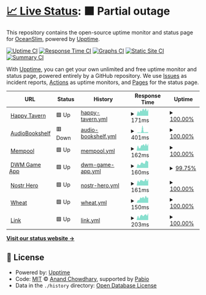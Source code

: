 # [📈 Live Status](https://0ceanSlim.github.io/upptime): <!--live status--> **🟧 Partial outage**

This repository contains the open-source uptime monitor and status page for [OceanSlim](https://happytavern.co), powered by [Upptime](https://github.com/upptime/upptime).

[![Uptime CI](https://github.com/0ceanSlim/upptime/workflows/Uptime%20CI/badge.svg)](https://github.com/0ceanSlim/upptime/actions?query=workflow%3A%22Uptime+CI%22)
[![Response Time CI](https://github.com/0ceanSlim/upptime/workflows/Response%20Time%20CI/badge.svg)](https://github.com/0ceanSlim/upptime/actions?query=workflow%3A%22Response+Time+CI%22)
[![Graphs CI](https://github.com/0ceanSlim/upptime/workflows/Graphs%20CI/badge.svg)](https://github.com/0ceanSlim/upptime/actions?query=workflow%3A%22Graphs+CI%22)
[![Static Site CI](https://github.com/0ceanSlim/upptime/workflows/Static%20Site%20CI/badge.svg)](https://github.com/0ceanSlim/upptime/actions?query=workflow%3A%22Static+Site+CI%22)
[![Summary CI](https://github.com/0ceanSlim/upptime/workflows/Summary%20CI/badge.svg)](https://github.com/0ceanSlim/upptime/actions?query=workflow%3A%22Summary+CI%22)

With [Upptime](https://upptime.js.org), you can get your own unlimited and free uptime monitor and status page, powered entirely by a GitHub repository. We use [Issues](https://github.com/0ceanSlim/upptime/issues) as incident reports, [Actions](https://github.com/0ceanSlim/upptime/actions) as uptime monitors, and [Pages](https://0ceanSlim.github.io/upptime) for the status page.

<!--start: status pages-->
<!-- This summary is generated by Upptime (https://github.com/upptime/upptime) -->
<!-- Do not edit this manually, your changes will be overwritten -->
<!-- prettier-ignore -->
| URL | Status | History | Response Time | Uptime |
| --- | ------ | ------- | ------------- | ------ |
| <img alt="" src="https://icons.duckduckgo.com/ip3/happytavern.co.ico" height="13"> [Happy Tavern](https://happytavern.co) | 🟩 Up | [happy-tavern.yml](https://github.com/0ceanSlim/upptime/commits/HEAD/history/happy-tavern.yml) | <details><summary><img alt="Response time graph" src="./graphs/happy-tavern/response-time-week.png" height="20"> 171ms</summary><br><a href="https://0ceanSlim.github.io/upptime/history/happy-tavern"><img alt="Response time 245" src="https://img.shields.io/endpoint?url=https%3A%2F%2Fraw.githubusercontent.com%2F0ceanSlim%2Fupptime%2FHEAD%2Fapi%2Fhappy-tavern%2Fresponse-time.json"></a><br><a href="https://0ceanSlim.github.io/upptime/history/happy-tavern"><img alt="24-hour response time 216" src="https://img.shields.io/endpoint?url=https%3A%2F%2Fraw.githubusercontent.com%2F0ceanSlim%2Fupptime%2FHEAD%2Fapi%2Fhappy-tavern%2Fresponse-time-day.json"></a><br><a href="https://0ceanSlim.github.io/upptime/history/happy-tavern"><img alt="7-day response time 171" src="https://img.shields.io/endpoint?url=https%3A%2F%2Fraw.githubusercontent.com%2F0ceanSlim%2Fupptime%2FHEAD%2Fapi%2Fhappy-tavern%2Fresponse-time-week.json"></a><br><a href="https://0ceanSlim.github.io/upptime/history/happy-tavern"><img alt="30-day response time 293" src="https://img.shields.io/endpoint?url=https%3A%2F%2Fraw.githubusercontent.com%2F0ceanSlim%2Fupptime%2FHEAD%2Fapi%2Fhappy-tavern%2Fresponse-time-month.json"></a><br><a href="https://0ceanSlim.github.io/upptime/history/happy-tavern"><img alt="1-year response time 245" src="https://img.shields.io/endpoint?url=https%3A%2F%2Fraw.githubusercontent.com%2F0ceanSlim%2Fupptime%2FHEAD%2Fapi%2Fhappy-tavern%2Fresponse-time-year.json"></a></details> | <details><summary><a href="https://0ceanSlim.github.io/upptime/history/happy-tavern">100.00%</a></summary><a href="https://0ceanSlim.github.io/upptime/history/happy-tavern"><img alt="All-time uptime 99.74%" src="https://img.shields.io/endpoint?url=https%3A%2F%2Fraw.githubusercontent.com%2F0ceanSlim%2Fupptime%2FHEAD%2Fapi%2Fhappy-tavern%2Fuptime.json"></a><br><a href="https://0ceanSlim.github.io/upptime/history/happy-tavern"><img alt="24-hour uptime 100.00%" src="https://img.shields.io/endpoint?url=https%3A%2F%2Fraw.githubusercontent.com%2F0ceanSlim%2Fupptime%2FHEAD%2Fapi%2Fhappy-tavern%2Fuptime-day.json"></a><br><a href="https://0ceanSlim.github.io/upptime/history/happy-tavern"><img alt="7-day uptime 100.00%" src="https://img.shields.io/endpoint?url=https%3A%2F%2Fraw.githubusercontent.com%2F0ceanSlim%2Fupptime%2FHEAD%2Fapi%2Fhappy-tavern%2Fuptime-week.json"></a><br><a href="https://0ceanSlim.github.io/upptime/history/happy-tavern"><img alt="30-day uptime 99.90%" src="https://img.shields.io/endpoint?url=https%3A%2F%2Fraw.githubusercontent.com%2F0ceanSlim%2Fupptime%2FHEAD%2Fapi%2Fhappy-tavern%2Fuptime-month.json"></a><br><a href="https://0ceanSlim.github.io/upptime/history/happy-tavern"><img alt="1-year uptime 99.74%" src="https://img.shields.io/endpoint?url=https%3A%2F%2Fraw.githubusercontent.com%2F0ceanSlim%2Fupptime%2FHEAD%2Fapi%2Fhappy-tavern%2Fuptime-year.json"></a></details>
| <img alt="" src="https://icons.duckduckgo.com/ip3/books.happytavern.co.ico" height="13"> [AudioBookshelf](https://books.happytavern.co) | 🟥 Down | [audio-bookshelf.yml](https://github.com/0ceanSlim/upptime/commits/HEAD/history/audio-bookshelf.yml) | <details><summary><img alt="Response time graph" src="./graphs/audio-bookshelf/response-time-week.png" height="20"> 401ms</summary><br><a href="https://0ceanSlim.github.io/upptime/history/audio-bookshelf"><img alt="Response time 297" src="https://img.shields.io/endpoint?url=https%3A%2F%2Fraw.githubusercontent.com%2F0ceanSlim%2Fupptime%2FHEAD%2Fapi%2Faudio-bookshelf%2Fresponse-time.json"></a><br><a href="https://0ceanSlim.github.io/upptime/history/audio-bookshelf"><img alt="24-hour response time 203" src="https://img.shields.io/endpoint?url=https%3A%2F%2Fraw.githubusercontent.com%2F0ceanSlim%2Fupptime%2FHEAD%2Fapi%2Faudio-bookshelf%2Fresponse-time-day.json"></a><br><a href="https://0ceanSlim.github.io/upptime/history/audio-bookshelf"><img alt="7-day response time 401" src="https://img.shields.io/endpoint?url=https%3A%2F%2Fraw.githubusercontent.com%2F0ceanSlim%2Fupptime%2FHEAD%2Fapi%2Faudio-bookshelf%2Fresponse-time-week.json"></a><br><a href="https://0ceanSlim.github.io/upptime/history/audio-bookshelf"><img alt="30-day response time 399" src="https://img.shields.io/endpoint?url=https%3A%2F%2Fraw.githubusercontent.com%2F0ceanSlim%2Fupptime%2FHEAD%2Fapi%2Faudio-bookshelf%2Fresponse-time-month.json"></a><br><a href="https://0ceanSlim.github.io/upptime/history/audio-bookshelf"><img alt="1-year response time 297" src="https://img.shields.io/endpoint?url=https%3A%2F%2Fraw.githubusercontent.com%2F0ceanSlim%2Fupptime%2FHEAD%2Fapi%2Faudio-bookshelf%2Fresponse-time-year.json"></a></details> | <details><summary><a href="https://0ceanSlim.github.io/upptime/history/audio-bookshelf">100.00%</a></summary><a href="https://0ceanSlim.github.io/upptime/history/audio-bookshelf"><img alt="All-time uptime 99.46%" src="https://img.shields.io/endpoint?url=https%3A%2F%2Fraw.githubusercontent.com%2F0ceanSlim%2Fupptime%2FHEAD%2Fapi%2Faudio-bookshelf%2Fuptime.json"></a><br><a href="https://0ceanSlim.github.io/upptime/history/audio-bookshelf"><img alt="24-hour uptime 100.00%" src="https://img.shields.io/endpoint?url=https%3A%2F%2Fraw.githubusercontent.com%2F0ceanSlim%2Fupptime%2FHEAD%2Fapi%2Faudio-bookshelf%2Fuptime-day.json"></a><br><a href="https://0ceanSlim.github.io/upptime/history/audio-bookshelf"><img alt="7-day uptime 100.00%" src="https://img.shields.io/endpoint?url=https%3A%2F%2Fraw.githubusercontent.com%2F0ceanSlim%2Fupptime%2FHEAD%2Fapi%2Faudio-bookshelf%2Fuptime-week.json"></a><br><a href="https://0ceanSlim.github.io/upptime/history/audio-bookshelf"><img alt="30-day uptime 99.96%" src="https://img.shields.io/endpoint?url=https%3A%2F%2Fraw.githubusercontent.com%2F0ceanSlim%2Fupptime%2FHEAD%2Fapi%2Faudio-bookshelf%2Fuptime-month.json"></a><br><a href="https://0ceanSlim.github.io/upptime/history/audio-bookshelf"><img alt="1-year uptime 99.46%" src="https://img.shields.io/endpoint?url=https%3A%2F%2Fraw.githubusercontent.com%2F0ceanSlim%2Fupptime%2FHEAD%2Fapi%2Faudio-bookshelf%2Fuptime-year.json"></a></details>
| <img alt="" src="https://icons.duckduckgo.com/ip3/mempool.happytavern.co.ico" height="13"> [Mempool](https://mempool.happytavern.co) | 🟩 Up | [mempool.yml](https://github.com/0ceanSlim/upptime/commits/HEAD/history/mempool.yml) | <details><summary><img alt="Response time graph" src="./graphs/mempool/response-time-week.png" height="20"> 162ms</summary><br><a href="https://0ceanSlim.github.io/upptime/history/mempool"><img alt="Response time 238" src="https://img.shields.io/endpoint?url=https%3A%2F%2Fraw.githubusercontent.com%2F0ceanSlim%2Fupptime%2FHEAD%2Fapi%2Fmempool%2Fresponse-time.json"></a><br><a href="https://0ceanSlim.github.io/upptime/history/mempool"><img alt="24-hour response time 227" src="https://img.shields.io/endpoint?url=https%3A%2F%2Fraw.githubusercontent.com%2F0ceanSlim%2Fupptime%2FHEAD%2Fapi%2Fmempool%2Fresponse-time-day.json"></a><br><a href="https://0ceanSlim.github.io/upptime/history/mempool"><img alt="7-day response time 162" src="https://img.shields.io/endpoint?url=https%3A%2F%2Fraw.githubusercontent.com%2F0ceanSlim%2Fupptime%2FHEAD%2Fapi%2Fmempool%2Fresponse-time-week.json"></a><br><a href="https://0ceanSlim.github.io/upptime/history/mempool"><img alt="30-day response time 292" src="https://img.shields.io/endpoint?url=https%3A%2F%2Fraw.githubusercontent.com%2F0ceanSlim%2Fupptime%2FHEAD%2Fapi%2Fmempool%2Fresponse-time-month.json"></a><br><a href="https://0ceanSlim.github.io/upptime/history/mempool"><img alt="1-year response time 238" src="https://img.shields.io/endpoint?url=https%3A%2F%2Fraw.githubusercontent.com%2F0ceanSlim%2Fupptime%2FHEAD%2Fapi%2Fmempool%2Fresponse-time-year.json"></a></details> | <details><summary><a href="https://0ceanSlim.github.io/upptime/history/mempool">100.00%</a></summary><a href="https://0ceanSlim.github.io/upptime/history/mempool"><img alt="All-time uptime 99.80%" src="https://img.shields.io/endpoint?url=https%3A%2F%2Fraw.githubusercontent.com%2F0ceanSlim%2Fupptime%2FHEAD%2Fapi%2Fmempool%2Fuptime.json"></a><br><a href="https://0ceanSlim.github.io/upptime/history/mempool"><img alt="24-hour uptime 100.00%" src="https://img.shields.io/endpoint?url=https%3A%2F%2Fraw.githubusercontent.com%2F0ceanSlim%2Fupptime%2FHEAD%2Fapi%2Fmempool%2Fuptime-day.json"></a><br><a href="https://0ceanSlim.github.io/upptime/history/mempool"><img alt="7-day uptime 100.00%" src="https://img.shields.io/endpoint?url=https%3A%2F%2Fraw.githubusercontent.com%2F0ceanSlim%2Fupptime%2FHEAD%2Fapi%2Fmempool%2Fuptime-week.json"></a><br><a href="https://0ceanSlim.github.io/upptime/history/mempool"><img alt="30-day uptime 99.96%" src="https://img.shields.io/endpoint?url=https%3A%2F%2Fraw.githubusercontent.com%2F0ceanSlim%2Fupptime%2FHEAD%2Fapi%2Fmempool%2Fuptime-month.json"></a><br><a href="https://0ceanSlim.github.io/upptime/history/mempool"><img alt="1-year uptime 99.80%" src="https://img.shields.io/endpoint?url=https%3A%2F%2Fraw.githubusercontent.com%2F0ceanSlim%2Fupptime%2FHEAD%2Fapi%2Fmempool%2Fuptime-year.json"></a></details>
| <img alt="" src="https://icons.duckduckgo.com/ip3/dwm.happytavern.co.ico" height="13"> [DWM Game App](https://dwm.happytavern.co) | 🟩 Up | [dwm-game-app.yml](https://github.com/0ceanSlim/upptime/commits/HEAD/history/dwm-game-app.yml) | <details><summary><img alt="Response time graph" src="./graphs/dwm-game-app/response-time-week.png" height="20"> 160ms</summary><br><a href="https://0ceanSlim.github.io/upptime/history/dwm-game-app"><img alt="Response time 246" src="https://img.shields.io/endpoint?url=https%3A%2F%2Fraw.githubusercontent.com%2F0ceanSlim%2Fupptime%2FHEAD%2Fapi%2Fdwm-game-app%2Fresponse-time.json"></a><br><a href="https://0ceanSlim.github.io/upptime/history/dwm-game-app"><img alt="24-hour response time 201" src="https://img.shields.io/endpoint?url=https%3A%2F%2Fraw.githubusercontent.com%2F0ceanSlim%2Fupptime%2FHEAD%2Fapi%2Fdwm-game-app%2Fresponse-time-day.json"></a><br><a href="https://0ceanSlim.github.io/upptime/history/dwm-game-app"><img alt="7-day response time 160" src="https://img.shields.io/endpoint?url=https%3A%2F%2Fraw.githubusercontent.com%2F0ceanSlim%2Fupptime%2FHEAD%2Fapi%2Fdwm-game-app%2Fresponse-time-week.json"></a><br><a href="https://0ceanSlim.github.io/upptime/history/dwm-game-app"><img alt="30-day response time 310" src="https://img.shields.io/endpoint?url=https%3A%2F%2Fraw.githubusercontent.com%2F0ceanSlim%2Fupptime%2FHEAD%2Fapi%2Fdwm-game-app%2Fresponse-time-month.json"></a><br><a href="https://0ceanSlim.github.io/upptime/history/dwm-game-app"><img alt="1-year response time 246" src="https://img.shields.io/endpoint?url=https%3A%2F%2Fraw.githubusercontent.com%2F0ceanSlim%2Fupptime%2FHEAD%2Fapi%2Fdwm-game-app%2Fresponse-time-year.json"></a></details> | <details><summary><a href="https://0ceanSlim.github.io/upptime/history/dwm-game-app">99.75%</a></summary><a href="https://0ceanSlim.github.io/upptime/history/dwm-game-app"><img alt="All-time uptime 97.36%" src="https://img.shields.io/endpoint?url=https%3A%2F%2Fraw.githubusercontent.com%2F0ceanSlim%2Fupptime%2FHEAD%2Fapi%2Fdwm-game-app%2Fuptime.json"></a><br><a href="https://0ceanSlim.github.io/upptime/history/dwm-game-app"><img alt="24-hour uptime 100.00%" src="https://img.shields.io/endpoint?url=https%3A%2F%2Fraw.githubusercontent.com%2F0ceanSlim%2Fupptime%2FHEAD%2Fapi%2Fdwm-game-app%2Fuptime-day.json"></a><br><a href="https://0ceanSlim.github.io/upptime/history/dwm-game-app"><img alt="7-day uptime 99.75%" src="https://img.shields.io/endpoint?url=https%3A%2F%2Fraw.githubusercontent.com%2F0ceanSlim%2Fupptime%2FHEAD%2Fapi%2Fdwm-game-app%2Fuptime-week.json"></a><br><a href="https://0ceanSlim.github.io/upptime/history/dwm-game-app"><img alt="30-day uptime 99.86%" src="https://img.shields.io/endpoint?url=https%3A%2F%2Fraw.githubusercontent.com%2F0ceanSlim%2Fupptime%2FHEAD%2Fapi%2Fdwm-game-app%2Fuptime-month.json"></a><br><a href="https://0ceanSlim.github.io/upptime/history/dwm-game-app"><img alt="1-year uptime 97.36%" src="https://img.shields.io/endpoint?url=https%3A%2F%2Fraw.githubusercontent.com%2F0ceanSlim%2Fupptime%2FHEAD%2Fapi%2Fdwm-game-app%2Fuptime-year.json"></a></details>
| <img alt="" src="https://icons.duckduckgo.com/ip3/hero.happytavern.co.ico" height="13"> [Nostr Hero](https://hero.happytavern.co) | 🟩 Up | [nostr-hero.yml](https://github.com/0ceanSlim/upptime/commits/HEAD/history/nostr-hero.yml) | <details><summary><img alt="Response time graph" src="./graphs/nostr-hero/response-time-week.png" height="20"> 161ms</summary><br><a href="https://0ceanSlim.github.io/upptime/history/nostr-hero"><img alt="Response time 241" src="https://img.shields.io/endpoint?url=https%3A%2F%2Fraw.githubusercontent.com%2F0ceanSlim%2Fupptime%2FHEAD%2Fapi%2Fnostr-hero%2Fresponse-time.json"></a><br><a href="https://0ceanSlim.github.io/upptime/history/nostr-hero"><img alt="24-hour response time 213" src="https://img.shields.io/endpoint?url=https%3A%2F%2Fraw.githubusercontent.com%2F0ceanSlim%2Fupptime%2FHEAD%2Fapi%2Fnostr-hero%2Fresponse-time-day.json"></a><br><a href="https://0ceanSlim.github.io/upptime/history/nostr-hero"><img alt="7-day response time 161" src="https://img.shields.io/endpoint?url=https%3A%2F%2Fraw.githubusercontent.com%2F0ceanSlim%2Fupptime%2FHEAD%2Fapi%2Fnostr-hero%2Fresponse-time-week.json"></a><br><a href="https://0ceanSlim.github.io/upptime/history/nostr-hero"><img alt="30-day response time 297" src="https://img.shields.io/endpoint?url=https%3A%2F%2Fraw.githubusercontent.com%2F0ceanSlim%2Fupptime%2FHEAD%2Fapi%2Fnostr-hero%2Fresponse-time-month.json"></a><br><a href="https://0ceanSlim.github.io/upptime/history/nostr-hero"><img alt="1-year response time 241" src="https://img.shields.io/endpoint?url=https%3A%2F%2Fraw.githubusercontent.com%2F0ceanSlim%2Fupptime%2FHEAD%2Fapi%2Fnostr-hero%2Fresponse-time-year.json"></a></details> | <details><summary><a href="https://0ceanSlim.github.io/upptime/history/nostr-hero">100.00%</a></summary><a href="https://0ceanSlim.github.io/upptime/history/nostr-hero"><img alt="All-time uptime 99.79%" src="https://img.shields.io/endpoint?url=https%3A%2F%2Fraw.githubusercontent.com%2F0ceanSlim%2Fupptime%2FHEAD%2Fapi%2Fnostr-hero%2Fuptime.json"></a><br><a href="https://0ceanSlim.github.io/upptime/history/nostr-hero"><img alt="24-hour uptime 100.00%" src="https://img.shields.io/endpoint?url=https%3A%2F%2Fraw.githubusercontent.com%2F0ceanSlim%2Fupptime%2FHEAD%2Fapi%2Fnostr-hero%2Fuptime-day.json"></a><br><a href="https://0ceanSlim.github.io/upptime/history/nostr-hero"><img alt="7-day uptime 100.00%" src="https://img.shields.io/endpoint?url=https%3A%2F%2Fraw.githubusercontent.com%2F0ceanSlim%2Fupptime%2FHEAD%2Fapi%2Fnostr-hero%2Fuptime-week.json"></a><br><a href="https://0ceanSlim.github.io/upptime/history/nostr-hero"><img alt="30-day uptime 99.96%" src="https://img.shields.io/endpoint?url=https%3A%2F%2Fraw.githubusercontent.com%2F0ceanSlim%2Fupptime%2FHEAD%2Fapi%2Fnostr-hero%2Fuptime-month.json"></a><br><a href="https://0ceanSlim.github.io/upptime/history/nostr-hero"><img alt="1-year uptime 99.79%" src="https://img.shields.io/endpoint?url=https%3A%2F%2Fraw.githubusercontent.com%2F0ceanSlim%2Fupptime%2FHEAD%2Fapi%2Fnostr-hero%2Fuptime-year.json"></a></details>
| <img alt="" src="https://icons.duckduckgo.com/ip3/wheat.happytavern.co.ico" height="13"> [Wheat](https://wheat.happytavern.co) | 🟩 Up | [wheat.yml](https://github.com/0ceanSlim/upptime/commits/HEAD/history/wheat.yml) | <details><summary><img alt="Response time graph" src="./graphs/wheat/response-time-week.png" height="20"> 150ms</summary><br><a href="https://0ceanSlim.github.io/upptime/history/wheat"><img alt="Response time 239" src="https://img.shields.io/endpoint?url=https%3A%2F%2Fraw.githubusercontent.com%2F0ceanSlim%2Fupptime%2FHEAD%2Fapi%2Fwheat%2Fresponse-time.json"></a><br><a href="https://0ceanSlim.github.io/upptime/history/wheat"><img alt="24-hour response time 169" src="https://img.shields.io/endpoint?url=https%3A%2F%2Fraw.githubusercontent.com%2F0ceanSlim%2Fupptime%2FHEAD%2Fapi%2Fwheat%2Fresponse-time-day.json"></a><br><a href="https://0ceanSlim.github.io/upptime/history/wheat"><img alt="7-day response time 150" src="https://img.shields.io/endpoint?url=https%3A%2F%2Fraw.githubusercontent.com%2F0ceanSlim%2Fupptime%2FHEAD%2Fapi%2Fwheat%2Fresponse-time-week.json"></a><br><a href="https://0ceanSlim.github.io/upptime/history/wheat"><img alt="30-day response time 283" src="https://img.shields.io/endpoint?url=https%3A%2F%2Fraw.githubusercontent.com%2F0ceanSlim%2Fupptime%2FHEAD%2Fapi%2Fwheat%2Fresponse-time-month.json"></a><br><a href="https://0ceanSlim.github.io/upptime/history/wheat"><img alt="1-year response time 239" src="https://img.shields.io/endpoint?url=https%3A%2F%2Fraw.githubusercontent.com%2F0ceanSlim%2Fupptime%2FHEAD%2Fapi%2Fwheat%2Fresponse-time-year.json"></a></details> | <details><summary><a href="https://0ceanSlim.github.io/upptime/history/wheat">100.00%</a></summary><a href="https://0ceanSlim.github.io/upptime/history/wheat"><img alt="All-time uptime 98.55%" src="https://img.shields.io/endpoint?url=https%3A%2F%2Fraw.githubusercontent.com%2F0ceanSlim%2Fupptime%2FHEAD%2Fapi%2Fwheat%2Fuptime.json"></a><br><a href="https://0ceanSlim.github.io/upptime/history/wheat"><img alt="24-hour uptime 100.00%" src="https://img.shields.io/endpoint?url=https%3A%2F%2Fraw.githubusercontent.com%2F0ceanSlim%2Fupptime%2FHEAD%2Fapi%2Fwheat%2Fuptime-day.json"></a><br><a href="https://0ceanSlim.github.io/upptime/history/wheat"><img alt="7-day uptime 100.00%" src="https://img.shields.io/endpoint?url=https%3A%2F%2Fraw.githubusercontent.com%2F0ceanSlim%2Fupptime%2FHEAD%2Fapi%2Fwheat%2Fuptime-week.json"></a><br><a href="https://0ceanSlim.github.io/upptime/history/wheat"><img alt="30-day uptime 99.84%" src="https://img.shields.io/endpoint?url=https%3A%2F%2Fraw.githubusercontent.com%2F0ceanSlim%2Fupptime%2FHEAD%2Fapi%2Fwheat%2Fuptime-month.json"></a><br><a href="https://0ceanSlim.github.io/upptime/history/wheat"><img alt="1-year uptime 98.55%" src="https://img.shields.io/endpoint?url=https%3A%2F%2Fraw.githubusercontent.com%2F0ceanSlim%2Fupptime%2FHEAD%2Fapi%2Fwheat%2Fuptime-year.json"></a></details>
| <img alt="" src="https://icons.duckduckgo.com/ip3/link.happytavern.co.ico" height="13"> [Link](https://link.happytavern.co) | 🟩 Up | [link.yml](https://github.com/0ceanSlim/upptime/commits/HEAD/history/link.yml) | <details><summary><img alt="Response time graph" src="./graphs/link/response-time-week.png" height="20"> 203ms</summary><br><a href="https://0ceanSlim.github.io/upptime/history/link"><img alt="Response time 347" src="https://img.shields.io/endpoint?url=https%3A%2F%2Fraw.githubusercontent.com%2F0ceanSlim%2Fupptime%2FHEAD%2Fapi%2Flink%2Fresponse-time.json"></a><br><a href="https://0ceanSlim.github.io/upptime/history/link"><img alt="24-hour response time 308" src="https://img.shields.io/endpoint?url=https%3A%2F%2Fraw.githubusercontent.com%2F0ceanSlim%2Fupptime%2FHEAD%2Fapi%2Flink%2Fresponse-time-day.json"></a><br><a href="https://0ceanSlim.github.io/upptime/history/link"><img alt="7-day response time 203" src="https://img.shields.io/endpoint?url=https%3A%2F%2Fraw.githubusercontent.com%2F0ceanSlim%2Fupptime%2FHEAD%2Fapi%2Flink%2Fresponse-time-week.json"></a><br><a href="https://0ceanSlim.github.io/upptime/history/link"><img alt="30-day response time 388" src="https://img.shields.io/endpoint?url=https%3A%2F%2Fraw.githubusercontent.com%2F0ceanSlim%2Fupptime%2FHEAD%2Fapi%2Flink%2Fresponse-time-month.json"></a><br><a href="https://0ceanSlim.github.io/upptime/history/link"><img alt="1-year response time 347" src="https://img.shields.io/endpoint?url=https%3A%2F%2Fraw.githubusercontent.com%2F0ceanSlim%2Fupptime%2FHEAD%2Fapi%2Flink%2Fresponse-time-year.json"></a></details> | <details><summary><a href="https://0ceanSlim.github.io/upptime/history/link">100.00%</a></summary><a href="https://0ceanSlim.github.io/upptime/history/link"><img alt="All-time uptime 99.32%" src="https://img.shields.io/endpoint?url=https%3A%2F%2Fraw.githubusercontent.com%2F0ceanSlim%2Fupptime%2FHEAD%2Fapi%2Flink%2Fuptime.json"></a><br><a href="https://0ceanSlim.github.io/upptime/history/link"><img alt="24-hour uptime 100.00%" src="https://img.shields.io/endpoint?url=https%3A%2F%2Fraw.githubusercontent.com%2F0ceanSlim%2Fupptime%2FHEAD%2Fapi%2Flink%2Fuptime-day.json"></a><br><a href="https://0ceanSlim.github.io/upptime/history/link"><img alt="7-day uptime 100.00%" src="https://img.shields.io/endpoint?url=https%3A%2F%2Fraw.githubusercontent.com%2F0ceanSlim%2Fupptime%2FHEAD%2Fapi%2Flink%2Fuptime-week.json"></a><br><a href="https://0ceanSlim.github.io/upptime/history/link"><img alt="30-day uptime 99.84%" src="https://img.shields.io/endpoint?url=https%3A%2F%2Fraw.githubusercontent.com%2F0ceanSlim%2Fupptime%2FHEAD%2Fapi%2Flink%2Fuptime-month.json"></a><br><a href="https://0ceanSlim.github.io/upptime/history/link"><img alt="1-year uptime 99.32%" src="https://img.shields.io/endpoint?url=https%3A%2F%2Fraw.githubusercontent.com%2F0ceanSlim%2Fupptime%2FHEAD%2Fapi%2Flink%2Fuptime-year.json"></a></details>

<!--end: status pages-->

[**Visit our status website →**](https://0ceanSlim.github.io/upptime)

## 📄 License

- Powered by: [Upptime](https://github.com/upptime/upptime)
- Code: [MIT](./LICENSE) © [Anand Chowdhary](https://anandchowdhary.com), supported by [Pabio](https://pabio.com)
- Data in the `./history` directory: [Open Database License](https://opendatacommons.org/licenses/odbl/1-0/)
